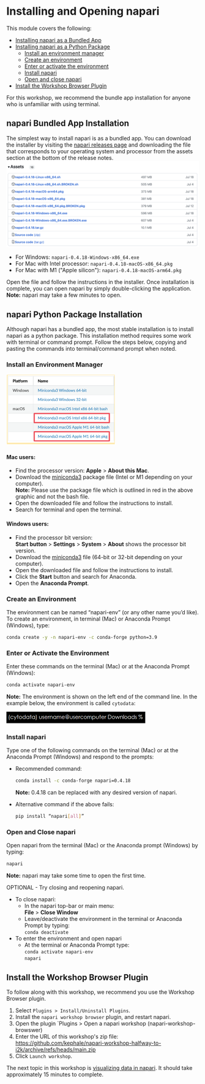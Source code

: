 # Installing and Opening napari

This module covers the following:

* [Installing napari as a Bundled App](#napari-bundled-app-installation)
* [Installing napari as a Python Package](#napari-python-package-installation)
  * [Install an environment manager](#install-an-environment-manager)
  * [Create an environment](#create-an-environment)
  * [Enter or activate the environment](#enter-or-activate-the-environment)
  * [Install napari](#install-napari)
  * [Open and close napari](#open-and-close-napari)
 * [Install the Workshop Browser Plugin](#install-the-workshop-broswer-plugin)
 

For this workshop, we recommend the bundle app installation for anyone who is unfamiliar with using terminal.

## napari Bundled App Installation
The simplest way to install napari is as a bundled app. You can download the installer by visiting the [napari releases page](https://github.com/napari/napari/releases) and downloading the file that corresponds to your operating system and processor from the assets section at the bottom of the release notes.
![bundled app](resources/bundle.png)

- For Windows: `napari-0.4.18-Windows-x86_64.exe`
- For Mac with Intel processor: `napari-0.4.18-macOS-x86_64.pkg`
- For Mac with M1 ("Apple silicon"): `napari-0.4.18-macOS-arm64.pkg`

Open the file and follow the instructions in the installer. Once installation is complete, you can open napari by simply double-clicking the application.
**Note:** napari may take a few minutes to open.

## napari Python Package Installation
Although napari has a bundled app, the most stable installation is to install napari as a python package. This installation method requires some work with terminal or command prompt. Follow the steps below, copying and pasting the commands into terminal/command prompt when noted.

### Install an Environment Manager

![miniconda versions](resources/miniconda-versions.png)  

#### Mac users: 
- Find the processor version: **Apple** > **About this Mac**.  
- Download the [miniconda3](https://docs.conda.io/en/latest/miniconda.html) package file (Intel or M1 depending on your computer).   
**Note:** Please use the package file which is outlined in red in the above graphic and not the bash file.  
- Open the downloaded file and follow the instructions to install.
- Search for terminal and open the terminal.   

#### Windows users:
- Find the processor bit version:  
**Start button** > **Settings** > **System** > **About** shows the processor bit version.
- Download the [miniconda3](https://docs.conda.io/en/latest/miniconda.html) file (64-bit or 32-bit depending on your computer). 
- Open the downloaded file and follow the  instructions to install.
- Click the **Start** button and search for Anaconda.
- Open the **Anaconda Prompt**.

### Create an Environment 
The environment can be named “napari-env” (or any other name you’d like). To create an environment, in terminal (Mac) or Anaconda Prompt (Windows), type: 

```bash
conda create -y -n napari-env -c conda-forge python=3.9
```

### Enter or Activate the Environment 

Enter these commands on the terminal (Mac) or at the Anaconda Prompt (Windows): 

```bash
conda activate napari-env
```

**Note:** The environment is shown on the left end of the command line. In the example below, the environment is called `cytodata`:  

![environment](resources/environment-prompt.png)  

### Install napari 
Type one of the following commands on the terminal (Mac) or at the Anaconda Prompt (Windows) and respond to the prompts:  

* Recommended command: 

  ```bash
  conda install -c conda-forge napari=0.4.18
  ```

   **Note:** 0.4.18 can be replaced with any desired version of napari.

* Alternative command if the above fails:
    ```bash
  pip install “napari[all]”
    ```

### Open and Close napari  
Open napari from the terminal (Mac) or the Anaconda prompt (Windows) by typing: 

```bash
napari
```

**Note:** napari may take some time to open the first time.

OPTIONAL - Try closing and reopening napari.
* To close napari:
    - In the napari top-bar or main menu:   
    **File** > **Close Window**
    - Leave/deactivate the environment in the terminal or Anaconda Prompt by typing:  
    ```conda deactivate ```
* To enter the environment and open napari  
    - At the terminal or Anaconda Prompt type:  
    ```conda activate napari-env```  
    ```napari```

## Install the Workshop Browser Plugin

To follow along with this workshop, we recommend you use the Workshop Browser plugin.

1. Select `Plugins > Install/Uninstall Plugins`.
2. Install the `napari workshop browser` plugin, and restart napari. 
3. Open the plugin `Plugins > Open a napari workshop (napari-workshop-browswer)
4. Enter the URL of this workshop's zip file: https://github.com/kephale/napari-workshop-halfway-to-i2k/archive/refs/heads/main.zip
5. Click `Launch workshop`.

The next topic in this workshop is [visualizing data in napari](visualization.md).  It should take approximately 15 minutes to complete. 
